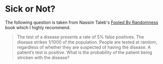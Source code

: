 # Sick or Not?

The following question is taken from Nassim Taleb's [Fooled By Randomness](https://www.amazon.com/Fooled-Randomness-Hidden-Markets-Incerto/dp/0812975219) book which I highly recommend.

> The test of a disease presents a rate of 5% false positives. The disease strikes 1/1000 of the population. People are tested at random, regardless of whether they are suspected of having the disease. A patient’s test is positive. What is the probability of the patient being stricken with the disease?

